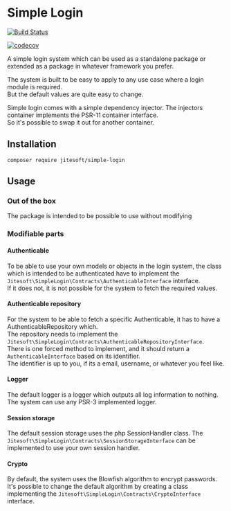 # Simple Login

[![Build Status](https://travis-ci.org/jitesoft/simple-login.svg?branch=master)](https://travis-ci.org/jitesoft/simple-login)

[![codecov](https://codecov.io/gh/jitesoft/simple-login/branch/master/graph/badge.svg)](https://codecov.io/gh/jitesoft/simple-login)

A simple login system which can be used as a standalone package or extended as a package in whatever framework you prefer.

The system is built to be easy to apply to any use case where a login module is required.  
But the default values are quite easy to change.

Simple login comes with a simple dependency injector. The injectors container implements the PSR-11 container interface.  
So it's possible to swap it out for another container.

## Installation

```
composer require jitesoft/simple-login
```

## Usage

### Out of the box

The package is intended to be possible to use without modifying 


### Modifiable parts

#### Authenticable

To be able to use your own models or objects in the login system, the class which is intended to be authenticated
have to implement the `Jitesoft\SimpleLogin\Contracts\AuthenticableInterface` interface.  
If it does not, it is not possible for the system to fetch the required values.  

#### Authenticable repository

For the system to be able to fetch a specific Authenticable, it has to have a AuthenticableRepository which.  
The repository needs to implement the `Jitesoft\SimpleLogin\Contracts\AuthenticableRepositoryInterface`.  
There is one forced method to implement, and it should return a `AuthenticableInterface` based on its identifier.  
The identifier is up to you, if its a email, username, or whatever you feel like.

#### Logger

The default logger is a logger which outputs all log information to nothing. The system can use any PSR-3 implemented logger.  

#### Session storage

The default session storage uses the php SessionHandler class. The `Jitesoft\SimpleLogin\Contracts\SessionStorageInterface` 
can be implemented to use your own session handler.

#### Crypto

By default, the system uses the Blowfish algorithm to encrypt passwords.  
It's possible to change the default algorithm by creating a class implementing the `Jitesoft\SimpleLogin\Contracts\CryptoInterface` interface.

